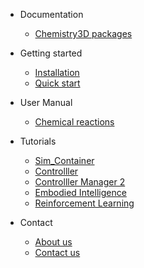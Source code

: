 - Documentation
  - [Chemistry3D packages](package.md)

- Getting started
  - [Installation](installation.md)
  - [Quick start](quickstart.md)

- User Manual
  - [Chemical reactions](chemicalreaction.md)
    
- Tutorials
  - [Sim_Container](Sim_Container.md)
  - [Controlller](Controlller.md)
  - [Controlller Manager 2](Controlller_Manager.md)
  - [Embodied Intelligence](Embodied_Intelligence.md)
  - [Reinforcement Learning](Reinforcement_Learning.md)
  
- Contact
  - [About us](about.md)
  - [Contact us](contact.md)



